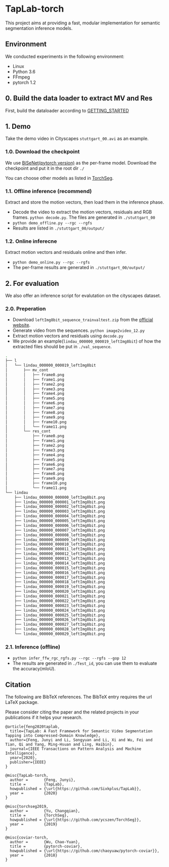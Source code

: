 # TapLab-torch
This project aims at providing a fast, modular implementation for semantic segmentation inference models.

## Environment
We conducted experiments in the following environment:
 - Linux
 - Python 3.6
 - FFmpeg
 - pytorch 1.2


## 0. Build the data loader to extract MV and Res
First, build the dataloader according to [GETTING_STARTED](./data_loader/GETTING_STARTED.md)

## 1. Demo
Take the demo video in Cityscapes `stuttgart_00.avi` as an example.

### 1.0. Download the checkpoint 
We use [BiSeNet(pytorch version)](https://drive.google.com/file/d/1hFF-J9qoXlbVRRUr29aWeQpL4Lwn45mU/view?usp=sharing) as the per-frame model. Download the checkpoint and put it in the root dir `./`

You can choose other models as listed in [TorchSeg](https://github.com/ycszen/TorchSeg).

### 1.1. Offline inference (recommend)
Extract and store the motion vectors, then load them in the inference phase.
 - Decode the video to extract the motion vectors, residuals and RGB frames. `python decode.py`. The files are generated in `./stuttgart_00`
 - `python demo_offline.py --rgc --rgfs`
 - Results are listed in `./stuttgart_00/output/`

### 1.2. Online inferecne
Extract motion vectors and residuals online and then infer.
 - `python demo_online.py --rgc --rgfs`
 - The per-frame results are generated in `./stuttgart_00/output/`


## 2. For evaluation
We also offer an inference script for evalutation on the cityscapes dataset.

### 2.0. Preperation
 - Download `leftImg8bit_sequence_trainvaltest.zip` from the [official website](https://www.cityscapes-dataset.com/downloads/).
 - Generate video from the sequences. `python image2video_12.py`
 - Extract motion vectors and residuals using `decode.py`
 - We provide an example(`lindau_000000_000019_leftImg8bit`) of how the extracted files should be put in `./val_sequence`.

```bash
.
├── l
│   └── lindau_000000_000019_leftImg8bit
│       ├── mv_cont
│       │   ├── frame0.png
│       │   ├── frame1.png
│       │   ├── frame2.png
│       │   ├── frame3.png
│       │   ├── frame4.png
│       │   ├── frame5.png
│       │   ├── frame6.png
│       │   ├── frame7.png
│       │   ├── frame8.png
│       │   ├── frame9.png
│       │   ├── frame10.png
│       │   └── frame11.png
│       └── res_cont
│           ├── frame0.png
│           ├── frame1.png
│           ├── frame2.png
│           ├── frame3.png
│           ├── frame4.png
│           ├── frame5.png
│           ├── frame6.png
│           ├── frame7.png
│           ├── frame8.png
│           ├── frame9.png
│           ├── frame10.png
│           └── frame11.png
└── lindau
    ├── lindau_000000_000000_leftImg8bit.png
    ├── lindau_000000_000001_leftImg8bit.png
    ├── lindau_000000_000002_leftImg8bit.png
    ├── lindau_000000_000003_leftImg8bit.png
    ├── lindau_000000_000004_leftImg8bit.png
    ├── lindau_000000_000005_leftImg8bit.png
    ├── lindau_000000_000006_leftImg8bit.png
    ├── lindau_000000_000007_leftImg8bit.png
    ├── lindau_000000_000008_leftImg8bit.png
    ├── lindau_000000_000009_leftImg8bit.png
    ├── lindau_000000_000010_leftImg8bit.png
    ├── lindau_000000_000011_leftImg8bit.png
    ├── lindau_000000_000012_leftImg8bit.png
    ├── lindau_000000_000013_leftImg8bit.png
    ├── lindau_000000_000014_leftImg8bit.png
    ├── lindau_000000_000015_leftImg8bit.png
    ├── lindau_000000_000016_leftImg8bit.png
    ├── lindau_000000_000017_leftImg8bit.png
    ├── lindau_000000_000018_leftImg8bit.png
    ├── lindau_000000_000019_leftImg8bit.png
    ├── lindau_000000_000020_leftImg8bit.png
    ├── lindau_000000_000021_leftImg8bit.png
    ├── lindau_000000_000022_leftImg8bit.png
    ├── lindau_000000_000023_leftImg8bit.png
    ├── lindau_000000_000024_leftImg8bit.png
    ├── lindau_000000_000025_leftImg8bit.png
    ├── lindau_000000_000026_leftImg8bit.png
    ├── lindau_000000_000027_leftImg8bit.png
    ├── lindau_000000_000028_leftImg8bit.png
    └── lindau_000000_000029_leftImg8bit.png
```


### 2.1. Inference (offline)
 - `python infer_ffw_rgc_rgfs.py --rgc --rgfs --gop 12`
 - The results are generated in `./Test_id`, you can use them to evaluate the accuracy(mIoU).

## Citation
The following are BibTeX references. The BibTeX entry requires the url LaTeX package.

Please consider citing the paper and the related projects in your publications if it helps your research. 

```
@article{feng2020taplab,
  title={TapLab: A Fast Framework for Semantic Video Segmentation Tapping into Compressed-Domain Knowledge},
  author={Feng, Junyi and Li, Songyuan and Li, Xi and Wu, Fei and Tian, Qi and Yang, Ming-Hsuan and Ling, Haibin},
  journal={IEEE Transactions on Pattern Analysis and Machine Intelligence},
  year={2020},
  publisher={IEEE}
}
```

```
@misc{TapLab-torch,
  author =       {Feng, Junyi},
  title =        {TapLab},
  howpublished = {\url{https://github.com/Sixkplus/TapLab}},
  year =         {2020}
}
```

```
@misc{torchseg2019,
  author =       {Yu, Changqian},
  title =        {TorchSeg},
  howpublished = {\url{https://github.com/ycszen/TorchSeg}},
  year =         {2019}
}
```

```
@misc{coviar-torch,
  author =       {Wu, Chao-Yuan},
  title =        {pytorch-coviar},
  howpublished = {\url{https://github.com/chaoyuaw/pytorch-coviar}},
  year =         {2018}
}
```


